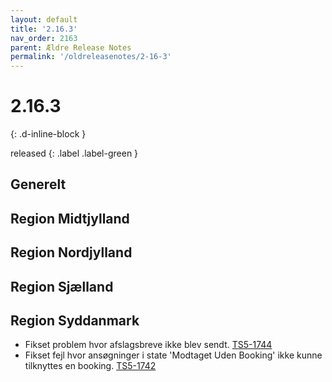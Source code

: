 ```yaml
---
layout: default
title: '2.16.3'
nav_order: 2163
parent: Ældre Release Notes
permalink: '/oldreleasenotes/2-16-3'
---
```


# 2.16.3
{: .d-inline-block }

released 
{: .label .label-green }

## Generelt

## Region Midtjylland

## Region Nordjylland

## Region Sjælland

## Region Syddanmark
- Fikset problem hvor afslagsbreve ikke blev sendt. [TS5-1744](https://sd.trifork.com/projects/TS5/queues/custom/95/TS5-1744)
- Fikset fejl hvor ansøgninger i state 'Modtaget Uden Booking' ikke kunne tilknyttes en booking. [TS5-1742](https://sd.trifork.com/projects/TS5/queues/custom/95/TS5-1742)
